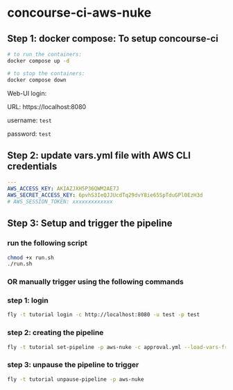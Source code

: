 # concourse-ci-aws-nuke

## Step 1: docker compose: To setup concourse-ci 

```bash
# to run the containers:
docker compose up -d

# to stop the containers:
docker compose down
```

Web-UI login: 

URL: https://localhost:8080

username: `test`

password: `test`

## Step 2: update vars.yml file with AWS CLI credentials

```yml
---
AWS_ACCESS_KEY: AKIAZJXH5P36QWM2AE7J
AWS_SECRET_ACCESS_KEY: 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
# AWS_SESSION_TOKEN: xxxxxxxxxxxxx
```

## Step 3: Setup and trigger the pipeline

### run the following script
```bash
chmod +x run.sh
./run.sh
```

### OR manually trigger using the following commands

### step 1: login
```bash
fly -t tutorial login -c http://localhost:8080 -u test -p test
```
### step 2: creating the pipeline
```bash
fly -t tutorial set-pipeline -p aws-nuke -c approval.yml --load-vars-from vars.yml --non-interactive
```
### step 3: unpause the pipeline to trigger 
```bash
fly -t tutorial unpause-pipeline -p aws-nuke
```
